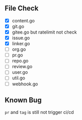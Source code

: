 ## File Check

- [x] content.go
- [x] git.go
- [x] gitee.go but ratelimit not check
- [x] issue.go
- [x] linker.go
- [ ] org.go
- [ ] pr.go
- [ ] repo.go
- [ ] review.go
- [ ] user.go
- [ ] util.go
- [ ] webhook.go

## Known Bug

`pr` and `tag` is still not trigger ci/cd

